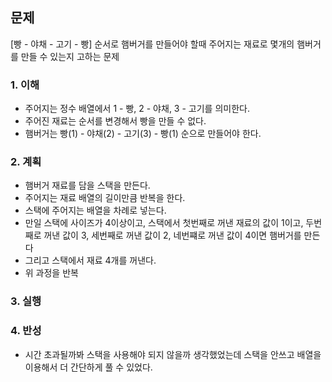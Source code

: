 ## 문제
[빵 - 야채 - 고기 - 빵] 순서로 햄버거를 만들어야 할때 주어지는 재료로 몇개의 햄버거를 만들 수 있는지 고하는 문제

### 1. 이해
- 주어지는 정수 배열에서 1 - 빵, 2 - 야채, 3 - 고기를 의미한다.
- 주어진 재료는 순서를 변경해서 빵을 만들 수 없다.
- 햄버거는 빵(1) - 야채(2) - 고기(3) - 빵(1) 순으로 만들어야 한다.

### 2. 계획
- 햄버거 재료를 담을 스택을 만든다.
- 주어지는 재료 배열의 길이만큼 반복을 한다.
- 스택에 주어지는 배열을 차례로 넣는다.
- 만일 스택에 사이즈가 4이상이고, 스택에서 첫번째로 꺼낸 재료의 값이 1이고, 두번째로 꺼낸 값이 3, 세번째로 꺼낸 값이 2, 네번쨰로 꺼낸 값이 4이면 햄버거를 만든다
- 그리고 스택에서 재료 4개를 꺼낸다.
- 위 과정을 반복

### 3. 실행

### 4. 반성
- 시간 초과될까봐 스택을 사용해야 되지 않을까 생각했었는데 스택을 안쓰고 배열을 이용해서 더 간단하게 풀 수 있었다.
